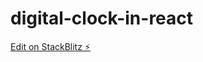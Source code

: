 # digital-clock-in-react

[Edit on StackBlitz ⚡️](https://stackblitz.com/edit/stackblitz-starters-c5y1wl)